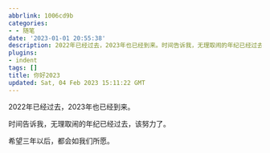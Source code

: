 ```yaml
---
abbrlink: 1006cd9b
categories:
- - 随笔
date: '2023-01-01 20:55:38'
description: 2022年已经过去，2023年也已经到来。时间告诉我，无理取闹的年纪已经过去，该努力了。希望三年以后，都会如我们所愿。
plugins:
- indent
tags: []
title: 你好2023
updated: Sat, 04 Feb 2023 15:11:22 GMT
---
```

2022年已经过去，2023年也已经到来。

时间告诉我，无理取闹的年纪已经过去，该努力了。

希望三年以后，都会如我们所愿。
